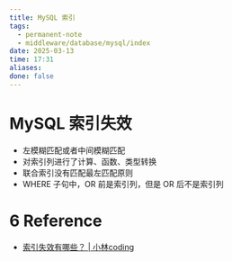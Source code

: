 ```yaml
---
title: MySQL 索引
tags:
  - permanent-note
  - middleware/database/mysql/index
date: 2025-03-13
time: 17:31
aliases: 
done: false
---
```


# MySQL 索引失效

* 左模糊匹配或者中间模糊匹配
* 对索引列进行了计算、函数、类型转换
* 联合索引没有匹配最左匹配原则
* WHERE 子句中，OR 前是索引列，但是 OR 后不是索引列

# 6 Reference
* [索引失效有哪些？ \| 小林coding](https://xiaolincoding.com/mysql/index/index_lose.html#%E7%B4%A2%E5%BC%95%E5%AD%98%E5%82%A8%E7%BB%93%E6%9E%84%E9%95%BF%E4%BB%80%E4%B9%88%E6%A0%B7)